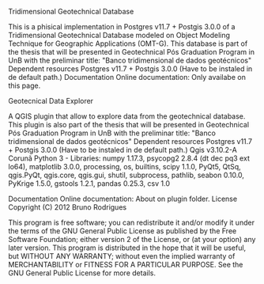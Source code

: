 
Tridimensional Geotechnical Database 

This is a phisical implementation in Postgres v11.7 + Postgis 3.0.0 of a Tridimensional Geotechnical Database modeled on Object Modeling Technique for Geographic Applications (OMT-G). This database is part of the thesis that will be presented in Geotechnical Pós Graduation Program in UnB with the preliminar title: "Banco tridimensional de dados geotécnicos"
Dependent resources
Postgres v11.7 + Postgis 3.0.0 (Have to be instaled in de default path.)
Documentation
Online documentation: Only availabe on this page.

Geotecnical Data Explorer

A QGIS plugin that allow to explore data from the geotechnical database. This plugin is also part of the thesis that will be presented in Geotechnical Pós Graduation Program in UnB with the preliminar title: "Banco tridimensional de dados geotécnicos"
Dependent resources
Postgres v11.7 + Postgis 3.0.0 (Have to be instaled in de default path.)
Qgis v3.10.2-A Corunã
Python 3 - Libraries: numpy 1.17.3, psycopg2 2.8.4 (dt dec pq3 ext lo64), matplotlib 3.0.0, processing, os, builtins, scipy 1.1.0, PyQt5, QtSq, qgis.PyQt, qgis.core, qgis.gui, shutil, subprocess, pathlib, seabon 0.10.0, PyKrige 1.5.0,
gstools 1.2.1, pandas 0.25.3, csv 1.0

Documentation
Online documentation: About on plugin folder.
License
Copyright (C) 2012 Bruno Rodrigues

This program is free software; you can redistribute it and/or modify it under the terms of the GNU General Public License as published by the Free Software Foundation; either version 2 of the License, or (at your option) any later version.
This program is distributed in the hope that it will be useful, but WITHOUT ANY WARRANTY; without even the implied warranty of MERCHANTABILITY or FITNESS FOR A PARTICULAR PURPOSE. See the GNU General Public License for more details.
